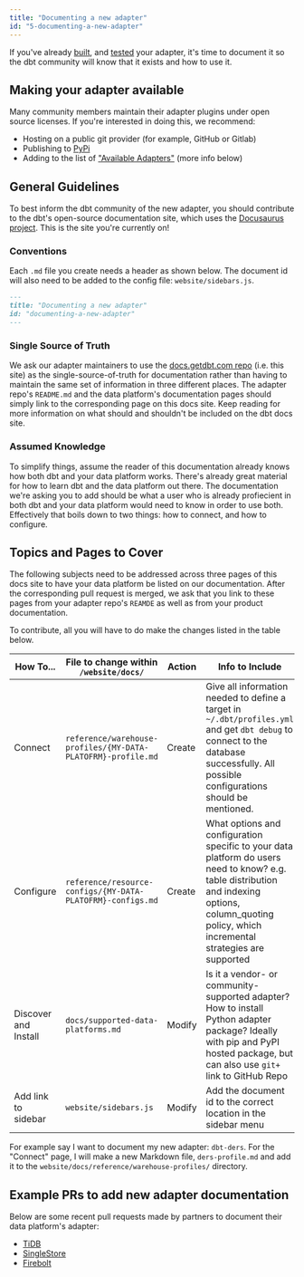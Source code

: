 ```yaml
---
title: "Documenting a new adapter"
id: "5-documenting-a-new-adapter"
---
```


If you've already [built](3-building-a-new-adapter), and [tested](4-testing-a-new-adapter) your adapter, it's time to document it so the dbt community will know that it exists and how to use it.

## Making your adapter available

Many community members maintain their adapter plugins under open source licenses. If you're interested in doing this, we recommend:
- Hosting on a public git provider (for example, GitHub or Gitlab)
- Publishing to [PyPi](https://pypi.org/)
- Adding to the list of ["Available Adapters"](available-adapters#community-supported) (more info below)

## General Guidelines

To best inform the dbt community of the new adapter, you should contribute to the dbt's open-source documentation site, which uses the [Docusaurus project](https://docusaurus.io/). This is the site you're currently on!

### Conventions

Each `.md` file you create needs a header as shown below. The document id will also need to be added to the config file: `website/sidebars.js`.

```md
---
title: "Documenting a new adapter"
id: "documenting-a-new-adapter"
---
```

### Single Source of Truth

We ask our adapter maintainers to use the [docs.getdbt.com repo](https://github.com/dbt-labs/docs.getdbt.com) (i.e. this site) as the single-source-of-truth for documentation rather than having to maintain the same set of information in three different places. The adapter repo's `README.md` and the data platform's documentation pages should simply link to the corresponding page on this docs site. Keep reading for more information on what should and shouldn't be included on the dbt docs site.

### Assumed Knowledge

To simplify things, assume the reader of this documentation already knows how both dbt and your data platform works. There's already great material for how to learn dbt and the data platform out there. The documentation we're asking you to add should be what a user who is already profiecient in both dbt and your data platform would need to know in order to use both. Effectively that boils down to two things: how to connect, and how to configure.


## Topics and Pages to Cover


The following subjects need to be addressed across three pages of this docs site to have your data platform be listed on our documentation. After the corresponding pull request is merged, we ask that you link to these pages from your adapter repo's `REAMDE` as well as from your product documentation.

 To contribute, all you will have to do make the changes listed in the table below.




| How To...            | File to change within `/website/docs/`                       | Action | Info to Include                                                                                                                                                                                      |
|----------------------|--------------------------------------------------------------|--------|------------------------------------------------------------------------------------------------------------------------------------------------------------------------------------------------------|
| Connect              | `reference/warehouse-profiles/{MY-DATA-PLATOFRM}-profile.md` | Create | Give all information needed to define a target in `~/.dbt/profiles.yml` and get `dbt debug` to connect to the database successfully. All possible configurations should be mentioned.                |
| Configure            | `reference/resource-configs/{MY-DATA-PLATOFRM}-configs.md`   | Create | What options and configuration specific to your data platform do users need to know? e.g. table distribution and indexing options, column_quoting policy, which incremental strategies are supported |
| Discover and Install | `docs/supported-data-platforms.md`                                 | Modify | Is it a vendor- or community- supported adapter? How to install Python adapter package? Ideally with pip and PyPI hosted package, but can also use `git+` link to GitHub Repo                             |
| Add link to sidebar  | `website/sidebars.js`                                        | Modify | Add the document id to the correct location in the sidebar menu                                                                                                                                      |

For example say I want to document my new adapter: `dbt-ders`. For the "Connect" page, I will make a new Markdown file, `ders-profile.md` and add it to the `website/docs/reference/warehouse-profiles/` directory.
## Example PRs to add new adapter documentation

Below are some recent pull requests made by partners to document their data platform's adapter:

- [TiDB](https://github.com/dbt-labs/docs.getdbt.com/pull/1309)
- [SingleStore](https://github.com/dbt-labs/docs.getdbt.com/pull/1044)
- [Firebolt](https://github.com/dbt-labs/docs.getdbt.com/pull/941)